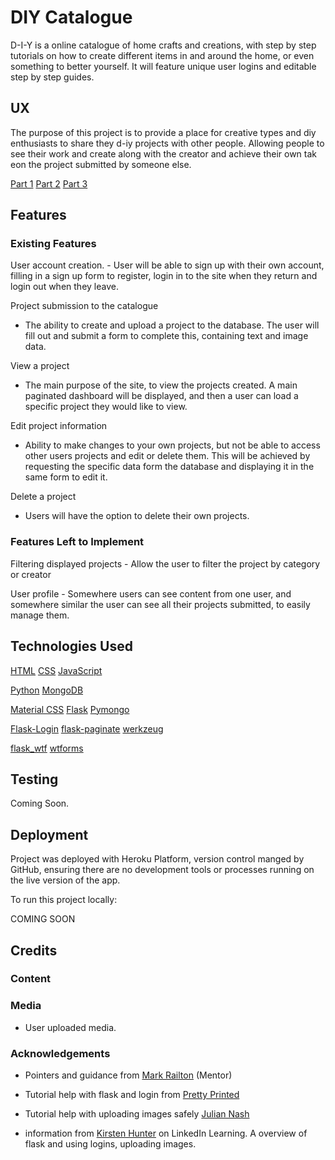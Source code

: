 # DIY Catalogue

D-I-Y is a online catalogue of home crafts and creations, with step by step tutorials on how to create different items in and around the home, or even something to better yourself.
It will feature unique user logins and editable step by step guides.

## UX

The purpose of this project is to provide a place for creative types and diy enthusiasts to share they d-iy projects with other people. Allowing people to see their work and create along with the creator and achieve their own tak eon the project submitted by someone else.

[Part 1](doc/part1.jpg)
[Part 2](doc/part2.jpg)
[Part 3](doc/part3.jpg)

## Features

### Existing Features

User account creation.
    - User will be able to sign up with their own account, filling in a sign up form to register, login in to the site when they return and login out when they leave.

Project submission to the catalogue

- The ability to create and upload a project to the database. The user will fill out and submit a form to complete this, containing text and image data.

View a project

- The main purpose of the site, to view the projects created. A main paginated dashboard will be displayed, and then a user can load a specific project they would like to view.

Edit project information

- Ability to make changes to your own projects, but not be able to access other users projects and edit or delete them. This will be achieved by requesting the specific data form the database and displaying it in the same form to edit it.

Delete a project

- Users will have the option to delete their own projects.

### Features Left to Implement

Filtering displayed projects
    - Allow the user to filter the project by category or creator

User profile
    - Somewhere users can see content from one user, and somewhere similar the user can see all their projects submitted, to easily manage them.

## Technologies Used

[HTML](https://developer.mozilla.org/en-US/docs/Web/HTML)
[CSS](https://developer.mozilla.org/en-US/docs/Web/CSS)
[JavaScript](https://developer.mozilla.org/en-US/docs/Web/JavaScript)

[Python](https://www.python.org/)
[MongoDB](https://www.mongodb.com/)


[Material CSS](https://materializecss.com/)
[Flask](https://flask.palletsprojects.com/en/1.0.x/)
[Pymongo](https://api.mongodb.com/python/current/)

[Flask-Login](https://flask-login.readthedocs.io/en/latest/)
[flask-paginate](https://pythonhosted.org/Flask-paginate/)
[werkzeug](https://palletsprojects.com/p/werkzeug/)

[flask_wtf](https://flask-wtf.readthedocs.io/en/stable/)
[wtforms](https://wtforms.readthedocs.io/en/stable/)

## Testing

Coming Soon.

## Deployment

Project was deployed with Heroku Platform, version control manged by GitHub, ensuring there are no development tools or processes running on the live version of the app.

To run this project locally:

COMING SOON

## Credits

### Content

### Media

- User uploaded media.

### Acknowledgements

- Pointers and guidance from [Mark Railton](https://www.markrailton.com/) (Mentor)

- Tutorial help with flask and login from [Pretty Printed](https://www.youtube.com/channel/UC-QDfvrRIDB6F0bIO4I4HkQ)

- Tutorial help with uploading images safely [Julian Nash](https://www.youtube.com/channel/UC5_oFcBFlawLcFCBmU7oNZA)

- information from [Kirsten Hunter](https://www.youtube.com/channel/UC-QDfvrRIDB6F0bIO4I4HkQ) on LinkedIn Learning. A overview of flask and using logins, uploading images.
